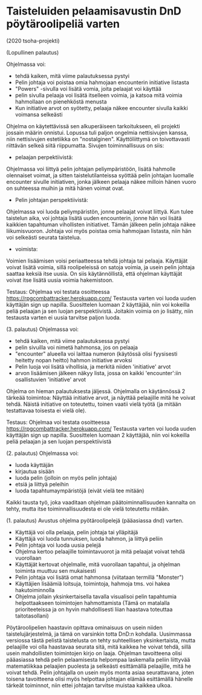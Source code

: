 # Taisteluiden pelaamisavustin DnD pöytäroolipeliä varten

(2020 tsoha-projekti)

(Lopullinen palautus)

Ohjelmassa voi:
 - tehdä kaiken, mitä viime palautuksessa pystyi
 - Pelin johtaja voi poistaa omia hahmojaan encounterin initiative listasta
 - "Powers" -sivulla voi lisätä vomia, joita pelaajat voi käyttää
 - pelin sivulla pelaaja voi lisätä itselleen voimia, ja katsoa mitä voimia hahmollaan on pienehköstä menusta
 - Kun initiative arvot on syötetty, pelaaja näkee encounter sivulla kaikki voimansa selkeästi
 
Ohjelma on käytettävissä sen alkuperäiseen tarkoitukseen, eli projekti jossain määrin onnistui. Lopussa tuli paljon ongelmia nettisivujen kanssa, niin nettisivujen estetiikka on "nostalginen". Käyttöliittymä on toivottavasti riittävän selkeä siitä riippumatta. Sivujen toiminnallisuus on siis:
 - pelaajan perpektiivistä:
 
Ohjelmassa voi liittyä pelin johtajan peliympäristöön, lisätä hahmolle olennaiset voimat, ja sitten taistelutilanteissa syöttää pelin johtajan luomalle encounter sivulle initiativen, jonka jälkeen pelaaja näkee milloin hänen vuoro on suhteessa muihin ja mitä hänen voimat ovat.
 - Pelin johtajan perspektiivistä:
 
Ohjelmassa voi luoda peliympäristön, jonne pelaajat voivat liittyä. Kun tulee taistelun aika, voi johtaja lisätä uuden encounterin, jonne hän voi lisätä kaikkien tapahtuman vihollisten initiativet. Tämän jälkeen pelin johtaja näkee liikumisvuoron. Johtaja voi myös poistaa omia hahmojaan listasta, niin hän voi selkeästi seurata taistelua.

 - voimista:

Voimien lisäämisen voisi periaatteessa tehdä johtaja tai pelaaja. Käyttäjät voivat lisätä voimia, sillä roolipeleissä on satoja voimia, ja usein pelin johtaja saattaa keksiä itse uusia. On siis käytännöllistä, että ohjelman käyttäjät voivat itse lisätä uusia voimia hakemistoon.

Testaus: Ohjelmaa voi testata osoitteessa https://rpgcombattracker.herokuapp.com/
Testausta varten voi luoda uuden käyttäjän sign up napilla. Suosittelen luomaan 2 käyttäjää, niin voi kokeilla peliä pelaajan ja sen luojan perspektiivistä. Joitakin voimia on jo lisätty, niin testausta varten ei uusia tarvitse paljon luoda. 

(3. palautus)
Ohjelmassa voi:
 - tehdä kaiken, mitä viime palautuksessa pystyi
 - pelin sivuilla voi nimetä hahmonsa, jos on pelaaja
 - "encounter" alueella voi laittaa numeron (käytössä olisi fyysisesti heitetty nopan heitto) hahmon initiative arvoksi
 - Pelin luoja voi lisätä vihollisia, ja merkitä niiden 'initiative' arvot
 - arvon lisäämisen jälkeen näkyy lista, jossa on kaikki 'encounter':iin osallistuvien 'initiative' arvot

Ohjelma on hieman palautuksesta jäljessä. Ohjelmalla on käytännössä 2 tärkeää toimintoa: Näyttää initiative arvot, ja näyttää pelaajille mitä he voivat tehdä. Näistä initiative on toteutettu, toinen vaatii vielä työtä (ja mitään testattavaa toisesta ei vielä ole).

Testaus: Ohjelmaa voi testata osoitteessa https://rpgcombattracker.herokuapp.com/
Testausta varten voi luoda uuden käyttäjän sign up napilla. Suosittelen luomaan 2 käyttäjää, niin voi kokeilla peliä pelaajan ja sen luojan perspektiivistä

(2. palautus)
Ohjelmassa voi:
- luoda käyttäjän
- kirjautua sisään
- luoda pelin (jolloin on myös pelin johtaja)
- etsiä ja liittyä peleihin
- luoda tapahtumaympäristöjä (eivät vielä tee mitään)

Kaikki tausta työ, joka vaaditaan ohjelman päätoiminnallisuuden kannalta on tehty, mutta itse toiminnallisuudesta ei ole vielä toteutettu mitään.

(1. palautus)
Avustus ohjelma pyötäroolipelejä (pääasiassa dnd) varten.
 - Käyttäjä voi olla pelaaja, pelin johtaja tai ylläpitäjä
 - Käyttäjä voi luoda tunnuksen, luoda hahmon, ja liittyä peliin
 - Pelin johtaja voi luoda uusia pelejä
 - Ohjelma kertoo pelaajille toimintavuorot ja mitä pelaajat voivat tehdä vuorollaan
 - Käyttäjät kertovat ohjelmalle, mitä vuorollaan tapahtui, ja ohjelman toiminta muuttuu sen mukaisesti
 - Pelin johtaja voi lisätä omat hahmonsa (viitataan termillä "Monster")
 - Käyttäjien lisäämiä loitsuja, toimintoja, hahmoja tms. voi hakea hakutoiminnolla
 - Ohjelma jollain yksinkertaisella tavalla visualisoi pelin tapahtumia helpottaakseen toimintojen hahmottamista (Tämä on matalalla prioriteeteissa ja on hyvin mahdollisesti liian haastava toteuttaa taitotasollani)

Pöytäroolipelien haastavin opittava ominaisuus on usein niiden taistelujärjestelmä, ja tämä on varsinkin totta DnD:n kohdalla. Uusimmassa versiossa tästä pelistä taistelusta on tehty suhteellisen yksinkertaista, mutta pelaajille voi olla haastavaa seurata sitä, mitä kaikkea he voivat tehdä, sillä usein mahdollisten toimintojen kirjo on laaja. Ohjelman tavoitteena olisi pääasiassa tehdä pelin pelaamisesta helpompaa laskemalla peliin liittyvää matematiikkaa pelaajien puolesta ja selkeästi esittämällä pelaajille, mitä he voivat tehdä. Pelin johtajalla on usein myös monta asiaa seurattavana, joten toisena tavoitteena olisi myös helpottaa johtajan elämää esittämällä hänelle tärkeät toiminnot, niin ettei johtajan tarvitse muistaa kaikkea ulkoa.
